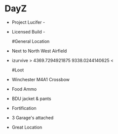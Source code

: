 # DayZ
- Project Lucifer -
- Licensed Build -

  #General Location
- Next to North West Airfield
- izurvive > 4369.7294921875 9338.0244140625 <

  #Loot
- Winchester M4A1 Crossbow
- Food Ammo 
- BDU jacket & pants 
- Fortification
- 3 Garage's attached
- Great Location
